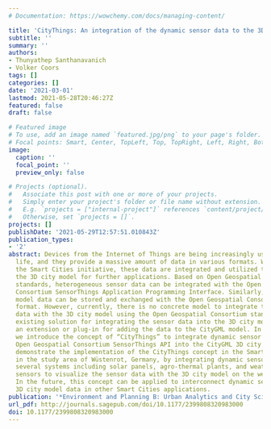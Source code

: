 ```yaml
---
# Documentation: https://wowchemy.com/docs/managing-content/

title: 'CityThings: An integration of the dynamic sensor data to the 3D city model'
subtitle: ''
summary: ''
authors:
- Thunyathep Santhanavanich
- Volker Coors
tags: []
categories: []
date: '2021-03-01'
lastmod: 2021-05-28T20:46:27Z
featured: false
draft: false

# Featured image
# To use, add an image named `featured.jpg/png` to your page's folder.
# Focal points: Smart, Center, TopLeft, Top, TopRight, Left, Right, BottomLeft, Bottom, BottomRight.
image:
  caption: ''
  focal_point: ''
  preview_only: false

# Projects (optional).
#   Associate this post with one or more of your projects.
#   Simply enter your project's folder or file name without extension.
#   E.g. `projects = ["internal-project"]` references `content/project/deep-learning/index.md`.
#   Otherwise, set `projects = []`.
projects: []
publishDate: '2021-05-29T12:57:51.010843Z'
publication_types:
- '2'
abstract: Devices from the Internet of Things are being increasingly used in everyday
  life, and they provide a massive amount of data in various formats. While implementing
  the Smart Cities initiative, these data are integrated and utilized together with
  the 3D city model for further applications. Based on Open Geospatial Consortium
  standards, heterogeneous sensor data can be integrated with the Open Geospatial
  Consortium SensorThings Application Programming Interface. Similarly, the 3D city
  model data can be stored and exchanged with the Open Geospatial Consortium CityGML
  format. However, currently, there is no concrete model to integrate these sensor
  data with the 3D city model using the Open Geospatial Consortium standards. The
  existing solution for integrating the sensor data into the 3D city model requires
  an extension or plug-in for adding the data to the CityGML model. In this paper,
  we introduce the concept of “CityThings” to integrate dynamic sensor data from the
  Open Geospatial Consortium SensorThings API into the CityGML 3D city models. We
  demonstrate the implementation of the CityThings concept in the Smart Villages project
  in the study area of Wüstenrot, Germany, by integrating dynamic sensor data from
  several systems including solar panels, agro-thermal plants, and weather monitoring
  sensors to visualize the sensor data with the 3D city model on the web platform.
  In the future, this concept can be applied to interconnect dynamic sensor data and
  3D city model data in other Smart Cities applications.
publication: '*Environment and Planning B: Urban Analytics and City Science*'
url_pdf: http://journals.sagepub.com/doi/10.1177/2399808320983000
doi: 10.1177/2399808320983000
---
```

